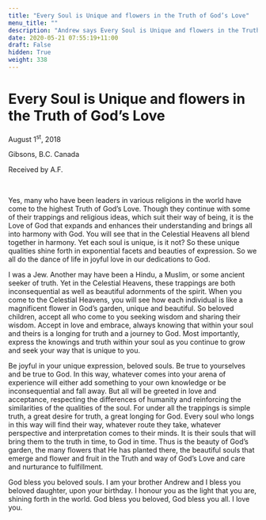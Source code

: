 ```yaml
---
title: "Every Soul is Unique and flowers in the Truth of God’s Love"
menu_title: ""
description: "Andrew says Every Soul is Unique and flowers in the Truth of God’s Love"
date: 2020-05-21 07:55:19+11:00
draft: False
hidden: True
weight: 338
---
```

# Every Soul is Unique and flowers in the Truth of God’s Love

August 1<sup>st</sup>, 2018

Gibsons, B.C. Canada

Received by A.F.

 

Yes, many who have been leaders in various religions in the world have come to the highest Truth of God’s Love. Though they continue with some of their trappings and religious ideas, which suit their way of being, it is the Love of God that expands and enhances their understanding and brings all into harmony with God. You will see that in the Celestial Heavens all blend together in harmony. Yet each soul is unique, is it not? So these unique qualities shine forth in exponential facets and beauties of expression. So we all do the dance of life in joyful love in our dedications to God. 

I was a Jew. Another may have been a Hindu, a Muslim, or some ancient seeker of truth. Yet in the Celestial Heavens, these trappings are both inconsequential as well as beautiful adornments of the spirit. When you come to the Celestial Heavens, you will see how each individual is like a magnificent flower in God’s garden, unique and beautiful. So beloved children, accept all who come to you seeking wisdom and sharing their wisdom. Accept in love and embrace, always knowing that within your soul and theirs is a longing for truth and a journey to God. Most importantly, express the knowings and truth within your soul as you continue to grow and seek your way that is unique to you. 

Be joyful in your unique expression, beloved souls. Be true to yourselves and be true to God. In this way, whatever comes into your arena of experience will either add something to your own knowledge or be inconsequential and fall away. But all will be greeted in love and acceptance, respecting the differences of humanity and reinforcing the similarities of the qualities of the soul. For under all the trappings is simple truth, a great desire for truth, a great longing for God. Every soul who longs in this way will find their way, whatever route they take, whatever perspective and interpretation comes to their minds. It is their souls that will bring them to the truth in time, to God in time. Thus is the beauty of God’s garden, the many flowers that He has planted there, the beautiful souls that emerge and flower and fruit in the Truth and way of God’s Love and care and nurturance to fulfillment. 

God bless you beloved souls. I am your brother Andrew and I bless you beloved daughter, upon your birthday. I honour you as the light that you are, shining forth in the world. God bless you beloved, God bless you all. I love you.